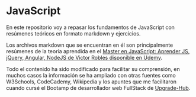 # JavaScript
En este repositorio voy a repasar los fundamentos de JavaScript con resúmenes teóricos en formato markdown y ejercicios.

Los archivos markdown que se encuentran en él son principalmente resúmenes de la teoría aprendida en el [Master en JavaScript: Aprender JS, jQuery, Angular, NodeJS de Victor Robles disponible en Udemy](https://www.udemy.com/course/master-en-javascript-aprender-js-jquery-angular-nodejs-y-mas/).

Todo el contenido ha sido modificado para facilitar su comprensión, en muchos casos la información se ha ampliado con otras fuentes como W3Schools, CodeCademy, Wikipedia y los apuntes que me facilitaron cuando cursé el Bootamp de desarrollador web FullStack de [Upgrade-Hub](https://pro.upgrade-hub.com/).
